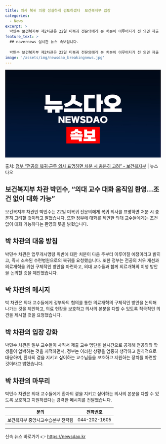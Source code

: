 ```yaml
---
title: 의사 복귀 의향 성실하게 검토하겠다  보건복지부 입장
categories:
  - News
excerpt: >
  박민수 보건복지부 제2차관은 22일 미복귀 전문의에게 본 처분이 이루어지기 전 의견 제출 과정에서 복귀와 계…
feature_text: >
  ## navernews 실시간 뉴스 속보입니다.

  박민수 보건복지부 제2차관은 22일 미복귀 전문의에게 본 처분이 이루어지기 전 의견 제출 과정에서 복귀와 계…
image: '/assets/img/newsdao_breakingnews.jpg'
---
```


![뉴스다오 속보](/assets/img/newsdao_breakingnews.jpg)

<p>출처: <a href="https://newsdao.kr/3407" rel="dofollow">정부 “전공의 복귀·근무 의사 표명하면 처분 시 충분히 고려” - 보건복지부</a> | 뉴스다오</p>

<h2 data-ke-size="size26">보건복지부 차관 박민수, “의대 교수 대화 움직임 환영…조건 없이 대화 가능”</h2>
<p data-ke-size="size16">보건복지부 차관인 박민수는 22일 미복귀 전문의에게 복귀 의사를 표명하면 처분 시 충분히 고려할 것이라고 말했습니다. 또한 정부에 대화를 제안한 의대 교수들에게는 조건 없이 대화 가능하다는 환영의 뜻을 밝혔습니다.</p>

<h2 data-ke-size="size26">박 차관의 대응 방침</h2>
<p data-ke-size="size16">박민수 차관은 업무개시명령 위반에 대한 처분이 다음 주부터 이루어질 예정이라고 밝히고, 즉시 소속된 수련병원으로의 복귀를 요청했습니다. 또한 정부는 전공의 처우 개선과 의료개혁을 위한 구체적인 방안을 마련하고, 의대 교수들과 함께 의료개혁의 이행 방안을 논의할 것을 제안했습니다.</p>

<h2 data-ke-size="size26">박 차관의 메시지</h2>
<p data-ke-size="size16">박 차관은 의대 교수들에게 정부와의 협의를 통한 의료개혁의 구체적인 방안을 논의해 나가는 것을 제안하고, 의료 현장을 보호하고 의사의 본분을 다할 수 있도록 적극적인 의견을 제시할 것을 요청했습니다.</p>

<h2 data-ke-size="size26">박 차관의 입장 강화</h2>
<p data-ke-size="size16">박민수 차관은 일부 교수들이 사직서 제출 교수 명단을 실시간으로 공개해 전공의와 학생들이 압박하는 것을 지적하면서, 정부는 이러한 상황을 엄중히 생각하고 원칙적으로 대응하며, 환자의 곁을 지키고 싶어하는 교수님들을 보호하고 지원하는 장치를 마련할 것이라고 밝혔습니다.</p>

<h2 data-ke-size="size26">박 차관의 마무리</h2>
<p data-ke-size="size16">박민수 차관은 의대 교수들에게 환자의 곁을 지키고 싶어하는 의사의 본분을 다할 수 있도록 보호하고 지원하겠다는 강력한 메시지를 전달했습니다.</p>

<table>
<thead>
<tr>
<th>문의</th>
<th>전화번호</th>
</tr>
</thead>
<tbody>
<tr>
<td>보건복지부 중앙사고수습본부 전략팀</td>
<td>044-202-1605</td>
</tr>
</tbody>
</table>
<hr> 

신속 뉴스 바로가기 👉 <a href="https://newsdao.kr" rel="dofollow">https://newsdao.kr</a>


